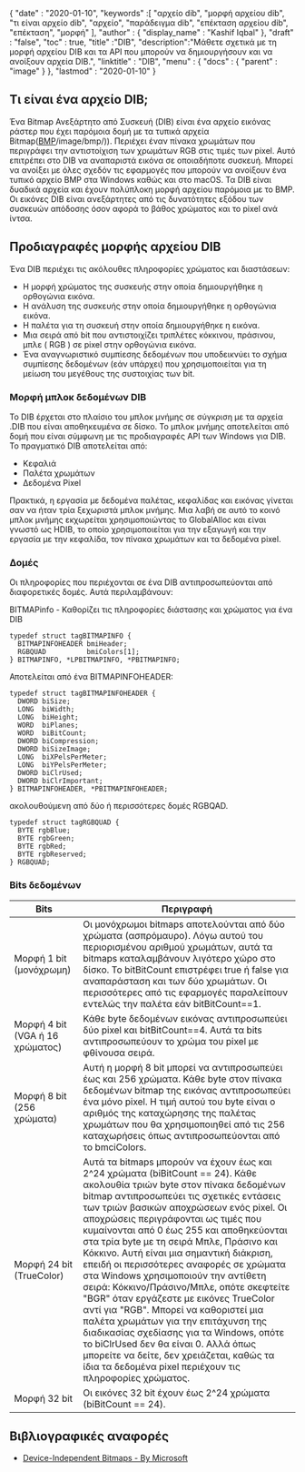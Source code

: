 {
  "date" : "2020-01-10",
  "keywords" :[ "αρχείο dib", "μορφή αρχείου dib", "τι είναι αρχείο dib", "αρχείο", "παράδειγμα dib", "επέκταση αρχείου dib", "επέκταση", "μορφή" ],
  "author" : {
    "display_name" : "Kashif Iqbal"
},
  "draft" : "false",
  "toc" : true,
  "title" :"DIB",
  "description":"Μάθετε σχετικά με τη μορφή αρχείου DIB και τα API που μπορούν να δημιουργήσουν και να ανοίξουν αρχεία DIB.",
  "linktitle" : "DIB",
  "menu" : {
    "docs" : {
      "parent" : "image"
}
},
  "lastmod" : "2020-01-10"
}

## Τι είναι ένα αρχείο DIB;

Ένα Bitmap Ανεξάρτητο από Συσκευή (DIB) είναι ένα αρχείο εικόνας ράστερ που έχει παρόμοια δομή με τα τυπικά αρχεία Bitmap([BMP]()/image/bmp/)). Περιέχει έναν πίνακα χρωμάτων που περιγράφει την αντιστοίχιση των χρωμάτων RGB στις τιμές των pixel. Αυτό επιτρέπει στο DIB να αναπαριστά εικόνα σε οποιαδήποτε συσκευή. Μπορεί να ανοίξει με όλες σχεδόν τις εφαρμογές που μπορούν να ανοίξουν ένα τυπικό αρχείο BMP στα Windows καθώς και στο macOS. Τα DIB είναι δυαδικά αρχεία και έχουν πολύπλοκη μορφή αρχείου παρόμοια με το BMP. Οι εικόνες DIB είναι ανεξάρτητες από τις δυνατότητες εξόδου των συσκευών απόδοσης όσον αφορά το βάθος χρώματος και το pixel ανά ίντσα.

## Προδιαγραφές μορφής αρχείου DIB ##
Ένα DIB περιέχει τις ακόλουθες πληροφορίες χρώματος και διαστάσεων:

* Η μορφή χρώματος της συσκευής στην οποία δημιουργήθηκε η ορθογώνια εικόνα.
* Η ανάλυση της συσκευής στην οποία δημιουργήθηκε η ορθογώνια εικόνα.
* Η παλέτα για τη συσκευή στην οποία δημιουργήθηκε η εικόνα.
* Μια σειρά από bit που αντιστοιχίζει τριπλέτες κόκκινου, πράσινου, μπλε ( RGB ) σε pixel στην ορθογώνια εικόνα.
* Ένα αναγνωριστικό συμπίεσης δεδομένων που υποδεικνύει το σχήμα συμπίεσης δεδομένων (εάν υπάρχει) που χρησιμοποιείται για τη μείωση του μεγέθους της συστοιχίας των bit.

### Μορφή μπλοκ δεδομένων DIB ###

Το DIB έρχεται στο πλαίσιο του μπλοκ μνήμης σε σύγκριση με τα αρχεία .DIB που είναι αποθηκευμένα σε δίσκο. Το μπλοκ μνήμης αποτελείται από δομή που είναι σύμφωνη με τις προδιαγραφές API των Windows για DIB. Το πραγματικό DIB αποτελείται από:
* Κεφαλιά
* Παλέτα χρωμάτων
* Δεδομένα Pixel

Πρακτικά, η εργασία με δεδομένα παλέτας, κεφαλίδας και εικόνας γίνεται σαν να ήταν τρία ξεχωριστά μπλοκ μνήμης. Μια λαβή σε αυτό το κοινό μπλοκ μνήμης εκχωρείται χρησιμοποιώντας το GlobalAlloc και είναι γνωστό ως HDIB, το οποίο χρησιμοποιείται για την εξαγωγή και την εργασία με την κεφαλίδα, τον πίνακα χρωμάτων και τα δεδομένα pixel.

### Δομές ###
Οι πληροφορίες που περιέχονται σε ένα DIB αντιπροσωπεύονται από διαφορετικές δομές. Αυτά περιλαμβάνουν:

BITMAPinfo - Καθορίζει τις πληροφορίες διάστασης και χρώματος για ένα DIB
```
typedef struct tagBITMAPINFO {
  BITMAPINFOHEADER bmiHeader;
  RGBQUAD          bmiColors[1];
} BITMAPINFO, *LPBITMAPINFO, *PBITMAPINFO;
```
Αποτελείται από ένα BITMAPINFOHEADER:

```
typedef struct tagBITMAPINFOHEADER {
  DWORD biSize;
  LONG  biWidth;
  LONG  biHeight;
  WORD  biPlanes;
  WORD  biBitCount;
  DWORD biCompression;
  DWORD biSizeImage;
  LONG  biXPelsPerMeter;
  LONG  biYPelsPerMeter;
  DWORD biClrUsed;
  DWORD biClrImportant;
} BITMAPINFOHEADER, *PBITMAPINFOHEADER;
```
ακολουθούμενη από δύο ή περισσότερες δομές RGBQAD.

```
typedef struct tagRGBQUAD {
  BYTE rgbBlue;
  BYTE rgbGreen;
  BYTE rgbRed;
  BYTE rgbReserved;
} RGBQUAD;
```
### Bits δεδομένων ###
|Bits|Περιγραφή|
---|---|
|Μορφή 1 bit (μονόχρωμη)|Οι μονόχρωμοι bitmaps αποτελούνται από δύο χρώματα (ασπρόμαυρο). Λόγω αυτού του περιορισμένου αριθμού χρωμάτων, αυτά τα bitmaps καταλαμβάνουν λιγότερο χώρο στο δίσκο. Το bitBitCount επιστρέφει true ή false για αναπαράσταση και των δύο χρωμάτων. Οι περισσότερες από τις εφαρμογές παραλείπουν εντελώς την παλέτα εάν bitBitCount==1.
|Μορφή 4 bit (VGA ή 16 χρώματος)|Κάθε byte δεδομένων εικόνας αντιπροσωπεύει δύο pixel και bitBitCount==4. Αυτά τα bits αντιπροσωπεύουν το χρώμα του pixel με φθίνουσα σειρά.
|Μορφή 8 bit (256 χρώματα)|Αυτή η μορφή 8 bit μπορεί να αντιπροσωπεύει έως και 256 χρώματα. Κάθε byte στον πίνακα δεδομένων bitmap της εικόνας αντιπροσωπεύει ένα μόνο pixel. Η τιμή αυτού του byte είναι ο αριθμός της καταχώρησης της παλέτας χρωμάτων που θα χρησιμοποιηθεί από τις 256 καταχωρήσεις όπως αντιπροσωπεύονται από το bmciColors.
|Μορφή 24 bit (TrueColor)|Αυτά τα bitmaps μπορούν να έχουν έως και 2^24 χρώματα (biBitCount == 24). Κάθε ακολουθία τριών byte στον πίνακα δεδομένων bitmap αντιπροσωπεύει τις σχετικές εντάσεις των τριών βασικών αποχρώσεων ενός pixel. Οι αποχρώσεις περιγράφονται ως τιμές που κυμαίνονται από 0 έως 255 και αποθηκεύονται στα τρία byte με τη σειρά Μπλε, Πράσινο και Κόκκινο. Αυτή είναι μια σημαντική διάκριση, επειδή οι περισσότερες αναφορές σε χρώματα στα Windows χρησιμοποιούν την αντίθετη σειρά: Κόκκινο/Πράσινο/Μπλε, οπότε σκεφτείτε "BGR" όταν εργάζεστε με εικόνες TrueColor αντί για "RGB". Μπορεί να καθοριστεί μια παλέτα χρωμάτων για την επιτάχυνση της διαδικασίας σχεδίασης για τα Windows, οπότε το biClrUsed δεν θα είναι 0. Αλλά όπως μπορείτε να δείτε, δεν χρειάζεται, καθώς τα ίδια τα δεδομένα pixel περιέχουν τις πληροφορίες χρώματος.
|Μορφή 32 bit|Οι εικόνες 32 bit έχουν έως 2^24 χρώματα (biBitCount == 24).

## Βιβλιογραφικές αναφορές ##
* [Device-Independent Bitmaps - By Microsoft](https://learn.microsoft.com/en-us/windows/win32/gdi/device-independent-bitmaps)

